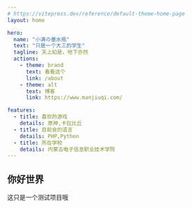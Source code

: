 ```yaml
---
# https://vitepress.dev/reference/default-theme-home-page
layout: home

hero:
  name: "小满の墨水瓶"
  text: "只是一个大三的学生"
  tagline: 天上如是，地下亦然
  actions:
    - theme: brand
      text: 看看这个
      link: /about
    - theme: alt
      text: 博客
      link: https://www.manjiuqi.com/

features:
  - title: 喜欢的游戏
    details: 原神,卡拉比丘
  - title: 目前会的语言
    details: PHP,Python
  - title: 所在学校
    details: 内蒙古电子信息职业技术学院
---
```


## 你好世界
这只是一个测试项目哦

